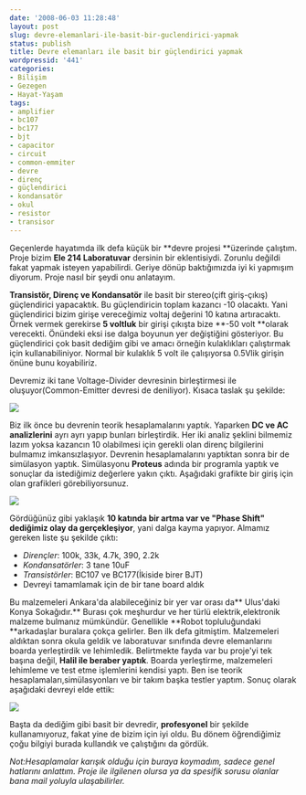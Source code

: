 ```yaml
---
date: '2008-06-03 11:28:48'
layout: post
slug: devre-elemanlari-ile-basit-bir-guclendirici-yapmak
status: publish
title: Devre elemanları ile basit bir güçlendirici yapmak
wordpressid: '441'
categories:
- Bilişim
- Gezegen
- Hayat-Yaşam
tags:
- amplifier
- bc107
- bc177
- bjt
- capacitor
- circuit
- common-emmiter
- devre
- direnç
- güçlendirici
- kondansatör
- okul
- resistor
- transisor
---
```


Geçenlerde hayatımda ilk defa küçük bir **devre projesi **üzerinde çalıştım. Proje bizim **Ele 214 Laboratuvar** dersinin bir eklentisiydi. Zorunlu değildi fakat yapmak isteyen yapabilirdi. Geriye dönüp baktığımızda iyi ki yapmışım diyorum. Proje nasıl bir şeydi onu anlatayım.

**Transistör, Direnç ve Kondansatör** ile basit bir stereo(çift giriş-çıkış) güçlendirici yapacaktık. Bu güçlendiricin toplam kazancı -10 olacaktı. Yani güçlendirici bizim girişe vereceğimiz voltaj değerini 10 katına artıracaktı. Örnek vermek gerekirse **5 voltluk** bir girişi çıkışta bize **-50 volt **olarak verecekti. Önündeki eksi ise dalga boyunun yer değiştiğini gösteriyor. Bu güçlendirici çok basit dediğim gibi ve amacı örneğin kulaklıkları çalıştırmak için  kullanabiliniyor. Normal bir kulaklık 5 volt ile çalışıyorsa 0.5Vlik girişin önüne bunu koyabiliriz. 


Devremiz iki tane Voltage-Divider devresinin birleştirmesi ile oluşuyor(Common-Emitter devresi de deniliyor). Kısaca taslak şu şekilde:

![](http://arsln.org/image/devresema1.jpg)

Biz ilk önce bu devrenin teorik hesaplamalarını yaptık. Yaparken **DC ve AC analizlerini** ayrı ayrı yapıp bunları birleştirdik. Her iki analiz şeklini bilmemiz lazım yoksa kazancın 10 olabilmesi için gerekli olan direnç bilgilerini bulmamız imkansızlaşıyor. Devrenin hesaplamalarını yaptıktan sonra bir de simülasyon yaptık. Simülasyonu **Proteus** adında bir programla yaptık ve sonuçlar da istediğimiz değerlere yakın çıktı. Aşağıdaki grafikte bir giriş için olan grafikleri görebiliyorsunuz.



![](http://arsln.org/image/grafikdevre1.jpg)



Gördüğünüz gibi yaklaşık **10 katında bir artma var ve "Phase Shift" dediğimiz olay da gerçekleşiyor**, yani dalga kayma yapıyor. Almamız gereken liste şu şekilde çıktı:



  * _Dirençler_:  100k, 33k, 4.7k, 390, 2.2k
  * _Kondansatörler_: 3 tane 10uF
  * _Transistörler_: BC107 ve BC177(İkiside birer BJT)
  * Devreyi tamamlamak için de bir tane board aldık


Bu malzemeleri Ankara'da alabileceğiniz bir yer var orası da** Ulus'daki Konya Sokağıdır.** Burası çok meşhurdur ve her türlü elektrik,elektronik malzeme bulmanız mümkündür. Genellikle **Robot topluluğundaki **arkadaşlar buralara çokça gelirler. Ben ilk defa gitmiştim. Malzemeleri aldıktan sonra okula geldik ve laboratuvar sınıfında devre elemanlarını boarda yerleştirdik ve lehimledik. Belirtmekte fayda var bu proje'yi tek başına değil, **Halil ile beraber yaptık**. Boarda yerleştirme, malzemeleri lehimleme ve test etme işlemlerini kendisi yaptı. Ben ise teorik hesaplamaları,simülasyonları ve bir takım başka testler yaptım. Sonuç olarak aşağıdaki devreyi elde ettik:



![](http://arsln.org/image/boarddevre1.jpg)



Başta da dediğim gibi basit bir devredir, **profesyonel** bir şekilde kullanamıyoruz, fakat yine de bizim için iyi oldu. Bu dönem öğrendiğimiz çoğu bilgiyi burada kullandık ve çalıştığını da gördük.

_Not:Hesaplamalar karışık olduğu için buraya koymadım, sadece genel hatlarını anlattım. Proje ile ilgilenen olursa ya da spesifik sorusu olanlar bana mail yoluyla ulaşabilirler._
